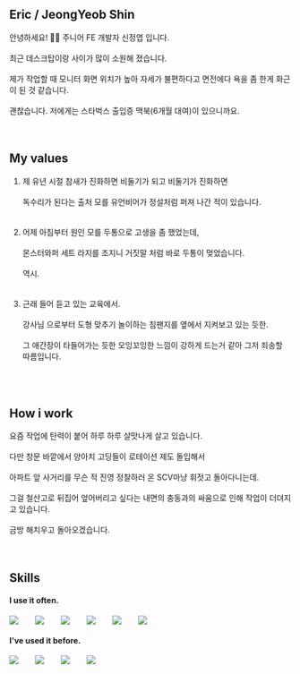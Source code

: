 ## Eric / JeongYeob Shin

안녕하세요! 🙋‍♂️ 주니어 FE 개발자 신정엽 입니다.<br /><br />
최근 데스크탑이랑 사이가 많이 소원해 졌습니다.<br /><br />
제가 작업할 때 모니터 화면 위치가 높아 자세가 불편하다고 면전에다 욕을 좀 한게 화근이 된 것 같습니다.<br /><br />
괜찮습니다. 저에게는 스타벅스 출입증 맥북(6개월 대여)이 있으니까요.<br /><br />
<br />

## My values

1. 제 유년 시절 참새가 진화하면 비둘기가 되고 비둘기가 진화하면<br /><br />
   독수리가 된다는 출처 모를 유언비어가 정설처럼 퍼져 나간 적이 있습니다.<br /><br /><br />
2. 어제 아침부터 원인 모를 두통으로 고생을 좀 했었는데, <br /><br />
   몬스터와퍼 세트 라지를 조지니 거짓말 처럼 바로 두통이 멎었습니다. <br /><br />
   역시.<br /><br /><br />
3. 근래 들어 듣고 있는 교육에서.<br /><br />
   강사님 으로부터 도형 맞추기 놀이하는 침팬지를 옆에서 지켜보고 있는 듯한.<br /><br />
   그 애간장이 타들어가는 듯한 오잉꼬잉한 느낌이 강하게 드는거 같아 그저 죄송할 따름입니다.<br /><br /><br />
   <br />

## How i work

요즘 작업에 탄력이 붙어 하루 하루 살맛나게 살고 있습니다. <br /><br />
다만 창문 바깥에서 양아치 고딩들이 로테이션 제도 돌입해서 <br /><br />
아파트 앞 사거리를 무슨 적 진영 정찰하러 온 SCV마냥 휘젓고 돌아다니는데.<br /><br />
그걸 철산고로 뒤집어 엎어버리고 싶다는 내면의 충동과의 싸움으로 인해 작업이 더뎌지고 있습니다.<br /><br />
금방 해치우고 돌아오겠습니다.<br /><br />
<br />

## Skills

#### I use it often.

<div style="display:flex;gap:30px;flex-wrap:wrap;">
    <img src="https://img.shields.io/badge/js-F7DF1E?style=for-the-badge&logo=javascript&logoColor=black"/>
    <img src="https://img.shields.io/badge/ts-3178C6?style=for-the-badge&logo=typescript&logoColor=white"/>
    <img src="https://img.shields.io/badge/express-000000?style=for-the-badge&logo=express&logoColor=white"/>
    <img src="https://img.shields.io/badge/fastapi-009688?style=for-the-badge&logo=fastapi&logoColor=white"/>
    <img src="https://img.shields.io/badge/react-61DAFB?style=for-the-badge&logo=react&logoColor=black"/>
    <img src="https://img.shields.io/badge/three.js-000000?style=for-the-badge&logo=three&logoColor=white"/>
</div>

#### I've used it before.

<div style="display:flex;gap:30px;flex-wrap:wrap;">
    <img src="https://img.shields.io/badge/next.js-000000?&style=for-the-badge&logo=nextdotjs&logoColor=white"/>
    <img src="https://img.shields.io/badge/csharp-512BD4?style=for-the-badge&logo=csharp&logoColor=white"/>
    <img src="https://img.shields.io/badge/unity-FFFFFF?style=for-the-badge&logo=unity&logoColor=black"/>
    <img src="https://img.shields.io/badge/unrealengine-0E1128?style=for-the-badge&logo=unrealengine&logoColor=white"/>
</div>
<br />
